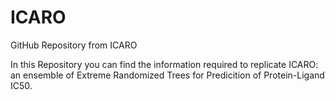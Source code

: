 # ICARO
GitHub Repository from ICARO

In this Repository you can find the information required to replicate ICARO: an ensemble of Extreme Randomized Trees for Predicition of Protein-Ligand IC50.

